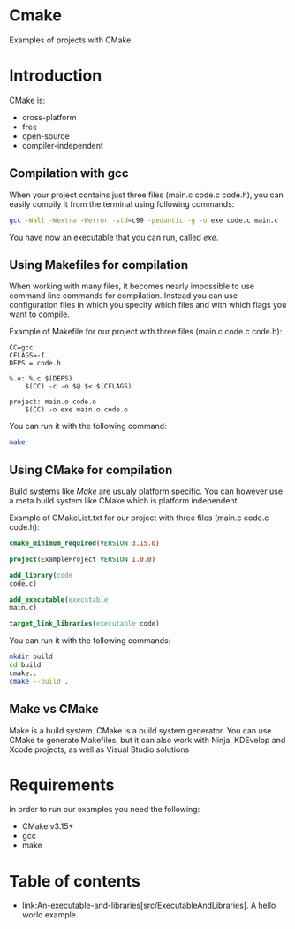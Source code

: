 # Cmake
Examples of projects with CMake.

<h1>Introduction</h1>

CMake is:
* cross-platform
* free 
* open-source
* compiler-independent

<h2>Compilation with gcc</h2>

When your project contains just three files (main.c code.c code.h), you can easily compily it from the terminal using following commands:

```bash
gcc -Wall -Wextra -Werror -std=c99 -pedantic -g -o exe code.c main.c
```

You have now an executable that you can run, called <i>exe</i>.

<h2>Using Makefiles for compilation</h2>

When working with many files, it becomes nearly impossible to use command line commands for compilation.
Instead you can use configuration files in which you specify which files and with which flags you want to compile.

Example of Makefile for our project with three files (main.c code.c code.h):

```make
CC=gcc
CFLAGS=-I.
DEPS = code.h

%.o: %.c $(DEPS)
	$(CC) -c -o $@ $< $(CFLAGS)

project: main.o code.o 
	$(CC) -o exe main.o code.o 
```

You can run it with the following command:

```bash
make
```

<h2>Using CMake for compilation</h2>

Build systems like <i>Make</i> are usualy platform specific.
You can however use a meta build system like CMake which is platform independent.

Example of CMakeList.txt for our project with three files (main.c code.c code.h):

```CMake
cmake_minimum_required(VERSION 3.15.0)

project(ExampleProject VERSION 1.0.0)

add_library(code
code.c)

add_executable(executable
main.c)

target_link_libraries(executable code)
```

You can run it with the following commands:

```bash
mkdir build
cd build
cmake..
cmake --build .
```

<h2>Make vs CMake</h2>

Make is a build system.
CMake is a build system generator.
You can use CMake to generate Makefiles, but it can also work with Ninja, KDEvelop and Xcode projects, as well as Visual Studio solutions

<h1>Requirements</h1>
 
In order to run our examples you need the following:

* CMake v3.15+
* gcc
* make
 
<h1>Table of contents</h1>

  - link:An-executable-and-libraries[src/ExecutableAndLibraries]. A hello world example.
